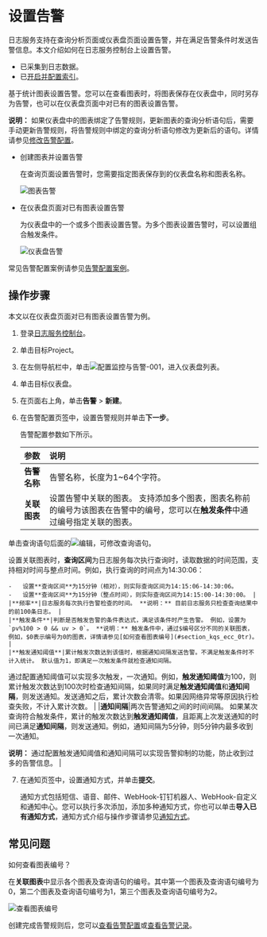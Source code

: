 # 设置告警

日志服务支持在查询分析页面或仪表盘页面设置告警，并在满足告警条件时发送告警信息。本文介绍如何在日志服务控制台上设置告警。

-   已采集到日志数据。
-   已[开启并配置索引](/cn.zh-CN/查询与分析/开启并配置索引.md)。

基于统计图表设置告警。您可以在查看图表时，将图表保存在仪表盘中，同时另存为告警，也可以在仪表盘页面中对已有的图表设置告警。

**说明：** 如果仪表盘中的图表绑定了告警规则，更新图表的查询分析语句后，需要手动更新告警规则，将告警规则中绑定的查询分析语句修改为更新后的语句。详情请参见[修改告警配置](/cn.zh-CN/可视化与告警/告警/管理告警配置.md#section_mp8_v5v_sp0)。

-   创建图表并设置告警

    在查询页面设置告警时，您需要指定图表保存到的仪表盘名称和图表名称。

    ![图表告警](https://static-aliyun-doc.oss-cn-hangzhou.aliyuncs.com/assets/img/zh-CN/1413813061/p43219.png)

-   在仪表盘页面对已有图表设置告警

    为仪表盘中的一个或多个图表设置告警。为多个图表设置告警时，可以设置组合触发条件。

    ![仪表盘告警](https://static-aliyun-doc.oss-cn-hangzhou.aliyuncs.com/assets/img/zh-CN/3524008951/p5774.png)


常见告警配置案例请参见[告警配置案例](/cn.zh-CN/可视化与告警/告警/FAQ/如何在日志服务控制台中修改告警信息.md)。

## 操作步骤

本文以在仪表盘页面对已有图表设置告警为例。

1.  登录[日志服务控制台](https://sls.console.aliyun.com)。

2.  单击目标Project。

3.  在左侧导航栏中，单击![配置监控与告警-001](https://static-aliyun-doc.oss-cn-hangzhou.aliyuncs.com/assets/img/zh-CN/2453749951/p104975.png)，进入仪表盘列表。

4.  单击目标仪表盘。

5.  在页面右上角，单击**告警** \> **新建**。

6.  在告警配置页签中，设置告警规则并单击**下一步**。

    告警配置参数如下所示。

    |参数|说明|
    |:-|:-|
    |**告警名称**|告警名称，长度为1~64个字符。|
    |**关联图表**|设置告警中关联的图表。 支持添加多个图表，图表名称前的编号为该图表在告警中的编号，您可以在**触发条件**中通过编号指定关联的图表。

 单击查询语句后面的![编辑](https://static-aliyun-doc.oss-cn-hangzhou.aliyuncs.com/assets/img/zh-CN/4524008951/p109887.png)，可修改查询语句。

 设置关联图表时，**查询区间**为日志服务每次执行查询时，读取数据的时间范围，支持相对时间与整点时间。例如，执行查询的时间点为14:30:06：

    -   设置**查询区间**为15分钟（相对），则实际查询区间为14:15:06-14:30:06。
    -   设置**查询区间**为15分钟（整点时间），则实际查询区间为14:15:00-14:30:00。 |
    |**频率**|日志服务每次执行告警检查的时间。 **说明：** 目前日志服务只检查查询结果中的前100条日志。 |
    |**触发条件**|判断是否触发告警的条件表达式，满足该条件时产生告警。 例如，设置为`pv%100 > 0 && uv > 0`。 **说明：** 触发条件中，通过$编号区分不同的关联图表，例如，$0表示编号为0的图表，详情请参见[如何查看图表编号](#section_kqs_ecc_0tr)。 |
    |**触发通知阈值**|累计触发次数达到该值时，根据通知间隔发送告警。不满足触发条件时不计入统计。 默认值为1，即满足一次触发条件就检查通知间隔。

 通过配置通知阈值可以实现多次触发，一次通知。例如，**触发通知阈值**为100，则累计触发次数达到100次时检查通知间隔，如果同时满足**触发通知阈值**和**通知间隔**，则发送通知。发送通知之后，累计次数会清零。如果因网络异常等原因执行检查失败，不计入累计次数。 |
    |**通知间隔**|两次告警通知之间的时间间隔。 如果某次查询符合触发条件，累计的触发次数达到**触发通知阈值**，且距离上次发送通知的时间已满足**通知间隔**，则发送通知。例如，通知间隔为5分钟，则5分钟内最多收到一次通知。

 **说明：** 通过配置触发通知阈值和通知间隔可以实现告警抑制的功能，防止收到过多的告警信息。 |

7.  在通知页签中，设置通知方式，并单击**提交**。

    通知方式包括短信、语音、邮件、WebHook-钉钉机器人、WebHook-自定义和通知中心。您可以执行多次添加，添加多种通知方式，你也可以单击**导入已有通知方式**，通知方式介绍与操作步骤请参见[通知方式](/cn.zh-CN/可视化与告警/告警/通知方式.md)。


## 常见问题

如何查看图表编号？

在**关联图表**中显示各个图表及查询语句的编号。其中第一个图表及查询语句编号为0，第二个图表及查询语句编号为1，第三个图表及查询语句编号为2。

![查看图表编号](https://static-aliyun-doc.oss-cn-hangzhou.aliyuncs.com/assets/img/zh-CN/4524008951/p39405.png)

创建完成告警规则后，您可以[查看告警配置](/cn.zh-CN/可视化与告警/告警/管理告警配置.md)或[查看告警记录](/cn.zh-CN/可视化与告警/告警/查看告警记录.md)。

